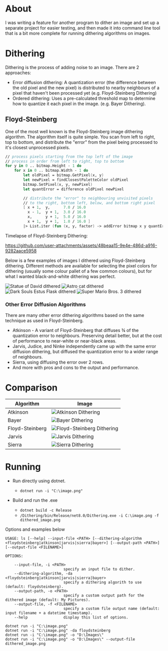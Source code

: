 # About
I was writing a feature for another program to dither an image and set up a separate project for easier testing, and then made it into command line tool that is a bit more complete for running dithering algorithms on images.

# Dithering

Dithering is the process of adding noise to an image. 
There are 2 approaches:
  - Error diffusion dithering: A quantization error (the difference between the old pixel and the new pixel) is distributed to nearby neighbours of a pixel that haven't been processed yet (e.g. Floyd-Steinberg Dithering)
  - Ordered dithering: Uses a pre-calculated threshold map to determine how to quantize it each pixel in the image. (e.g. Bayer Dithering).

## Floyd-Steinberg

One of the most well known is the Floyd-Steinberg image dithering algorithm. The algorithm itself is quite simple. You scan from left to right, top to bottom, and distribute the "error" from the pixel being processed to it's closest unprocessed pixels.

``` FSharp
// process pixels starting from the top left of the image
// process in order from left to right, top to bottom
for y in 0 .. bitmap.Height - 1 do
    for x in 0 .. bitmap.Width - 1 do
        let oldPixel = bitmap.GetPixel(x, y)
        let newPixel = findClosestPaletteColor oldPixel
        bitmap.SetPixel(x, y, newPixel)
        let quantError = difference oldPixel newPixel

        // distribute the "error" to neighbouring unvisited pixels
        // to the right, bottom left, below, and bottom right pixel
        [ x + 1,  y,      7.0 / 16.0
          x - 1,  y + 1,  3.0 / 16.0
          x,      y + 1,  5.0 / 16.0
          x + 1,  y + 1,  1.0 / 16.0 ]
        |> List.iter (fun (x, y, factor) -> addError bitmap x y quantError factor)
```

Timelapse of Floyd-Steinberg Dithering:

https://github.com/user-attachments/assets/48beaa15-9e4e-486d-a916-9282aace5958

Below is a few examples of images I dithered using Floyd-Steinberg dithering. Different methods are available for selecting the pixel colors for dithering (usually some colour pallet of a few common colours), but for what I wanted black-and-white dithering was perfect.

![Statue of David dithered](./assets/floydsteinberg.png)
![Astro cat dithered](./assets/astrocat.png)
![Dark Souls Estus Flask dithered](./assets/flask.png)
![Super Mario Bros. 3 dithered](./assets/mario.png)

### Other Error Diffusion Algorithms

There are many other error dithering algorithms based on the same technique as used in Floyd-Steinberg.
 - Atkinson - A variant of Floyd-Steinberg that diffuses ¾ of the quantization error to neighbours. Preserving detail better, but at the cost of performance to near-white or near-black areas. 
 - Jarvis, Judice, and Ninke independently came up with the same error diffusion dithering, but diffused the quantization error to a wider range of neighbours. 
 - Sierra, using diffusing the error over 2 rows.
 - And more with pros and cons to the output and performance.

# Comparison

| Algorithm                   | Image                                                               |
|-----------------------------|---------------------------------------------------------------------|
| Atkinson                    | ![Atkinson Dithering](./assets/comparison/atkinson.png)             |
| Bayer                       | ![Bayer Dithering](./assets/comparison/bayer.png)                   |
| Floyd-Steinberg             | ![Floyd-Steinberg Dithering](./assets/comparison/floydsteinberg.png)|
| Jarvis                      | ![Jarvis Dithering](./assets/comparison/jarvis.png)                 |
| Sierra                      | ![Sierra Dithering](./assets/comparison/sierra.png)                 |

# Running

- Run directly using dotnet.
  - `dotnet run -i "C:\image.png" `

- Build and run the .exe
  - `dotnet build -c Release` 
  - `/Dithering/bin/Release/net8.0/Dithering.exe -i C:\image.png -f dithered_image.png`

Options and examples below

``` 
USAGE: ls [--help] --input-file <PATH> [--dithering-algorithm <floydsteinberg|atkinson|jarvis|sierra|bayer>] [--output-path <PATH>] [--output-file <FILENAME>]

OPTIONS:

    --input-file, -i <PATH>
                          specify an input file to dither.
    --dithering-algorithm, -da <floydsteinberg|atkinson|jarvis|sierra|bayer>
                          specify a dithering algorith to use (default: floydsteinberg).
    --output-path, -o <PATH>
                          specify a custom output path for the dithered image (default: My Pictures).
    --output-file, -f <FILENAME>
                          specify a custom file output name (default: input filename + a datetime timestamp).
    --help                display this list of options.

dotnet run -i "C:\image.png" 
dotnet run -i "C:\image.png" -da floydsteinberg
dotnet run -i "C:\image.png" -o "D:\Images\"
dotnet run -i "C:\image.png" -o "D:\Images\" --output-file dithered_image.png
```
